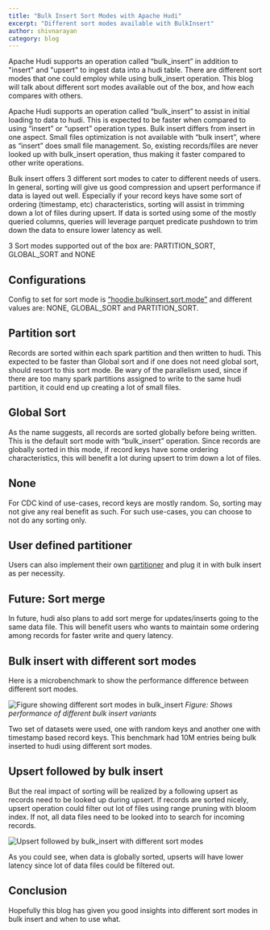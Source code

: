 ```yaml
---
title: "Bulk Insert Sort Modes with Apache Hudi"
excerpt: "Different sort modes available with BulkInsert"
author: shivnarayan
category: blog
---
```


Apache Hudi supports an operation called “bulk_insert” in addition to "insert" and "upsert" to ingest data into a hudi table. 
There are different sort modes that one could employ while using bulk_insert operation. This blog will talk about 
different sort modes available out of the box, and how each compares with others. 
<!--truncate-->

Apache Hudi supports an operation called “bulk_insert” to assist in initial loading to data to hudi. This is expected
to be faster when compared to using “insert” or “upsert” operation types. Bulk insert differs from insert in one
aspect. Small files optimization is not available with “bulk insert”, where as “insert” does small file management. So, 
existing records/files are never looked up with bulk_insert operation, thus making it faster compared to other write operations. 

Bulk insert offers 3 different sort modes to cater to different needs of users. In general, sorting will give us
good compression and upsert performance if data is layed out well. Especially if your record keys have some sort of
ordering (timestamp, etc) characteristics, sorting will assist in trimming down a lot of files during upsert. If data is 
sorted using some of the mostly queried columns, queries will leverage parquet predicate pushdown to trim down the data 
to ensure lower latency as well.

3 Sort modes supported out of the box are: PARTITION_SORT, GLOBAL_SORT and NONE

## Configurations 
Config to set for sort mode is 
[“hoodie.bulkinsert.sort.mode”](https://hudi.apache.org/docs/configurations.html#withBulkInsertSortMode) and different 
values are: NONE, GLOBAL_SORT and PARTITION_SORT.

## Partition sort

Records are sorted within each spark partition and then written to hudi. This expected to be faster than Global sort
and if one does not need global sort, should resort to this sort mode. Be wary of the parallelism used, since if there
are too many spark partitions assigned to write to the same hudi partition, it could end up creating a lot of small files.

## Global Sort

As the name suggests, all records are sorted globally before being written. This is the default sort mode with
“bulk_insert” operation. Since records are globally sorted in this mode, if record keys have some ordering characteristics,
this will benefit a lot during upsert to trim down a lot of files.

## None

For CDC kind of use-cases, record keys are mostly random. So, sorting may not give any real benefit as such. For
such use-cases, you can choose to not do any sorting only.

## User defined partitioner

Users can also implement their own [partitioner](https://github.com/apache/hudi/blob/master/hudi-client/hudi-client-common/src/main/java/org/apache/hudi/table/BulkInsertPartitioner.java)
and plug it in with bulk insert as per necessity.

## Future: Sort merge

In future, hudi also plans to add sort merge for updates/inserts going to the same data file. This will benefit users
who wants to maintain some ordering among records for faster write and query latency.

## Bulk insert with different sort modes
Here is a microbenchmark to show the performance difference between different sort modes.

![Figure showing different sort modes in bulk_insert](/assets/images/blog/bulkinsert-sort-modes/bulkinsert-sort-modes.png)
_Figure: Shows performance of different bulk insert variants_

Two set of datasets were used, one with random keys and another one with timestamp based record keys. This benchmark 
had 10M entries being bulk inserted to hudi using different sort modes. 

## Upsert followed by bulk insert
But the real impact of sorting will be realized by a following upsert as records need to be looked up during upsert. If
records are sorted nicely, upsert operation could filter out lot of files using range pruning with bloom index. If not, 
all data files need to be looked into to search for incoming records. 

![Upsert followed by bulk_insert with different sort modes](/assets/images/blog/bulkinsert-sort-modes/upsert-sort-modes.png)

As you could see, when data is globally sorted, upserts will have lower latency since lot of data files could be filtered out.

## Conclusion
Hopefully this blog has given you good insights into different sort modes in bulk insert and when to use what.  


